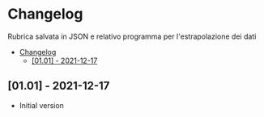 # Changelog

Rubrica salvata in JSON e relativo programma per l'estrapolazione dei dati

- [Changelog](#changelog)
  - [[01.01] - 2021-12-17](#0101---2021-12-17)

## [01.01] - 2021-12-17
 - Initial version

